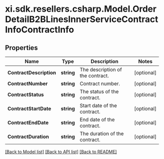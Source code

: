 # xi.sdk.resellers.csharp.Model.OrderDetailB2BLinesInnerServiceContractInfoContractInfo

## Properties

Name | Type | Description | Notes
------------ | ------------- | ------------- | -------------
**ContractDescription** | **string** | The description of the contract. | [optional] 
**ContractNumber** | **string** | Contract number. | [optional] 
**ContractStatus** | **string** | The status of the contract. | [optional] 
**ContractStartDate** | **string** | Start date of the contract. | [optional] 
**ContractEndDate** | **string** | End date of the contract. | [optional] 
**ContractDuration** | **string** | The duration of the contract. | [optional] 

[[Back to Model list]](../README.md#documentation-for-models) [[Back to API list]](../README.md#documentation-for-api-endpoints) [[Back to README]](../README.md)

